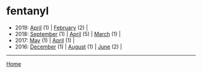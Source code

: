 # fentanyl

  * 2019: 
      [April](./fentanyl-2019-04.md) (1) | 
      [February](./fentanyl-2019-02.md) (2) | 
  * 2018: 
      [September](./fentanyl-2018-09.md) (1) | 
      [April](./fentanyl-2018-04.md) (5) | 
      [March](./fentanyl-2018-03.md) (1) | 
  * 2017: 
      [May](./fentanyl-2017-05.md) (1) | 
      [April](./fentanyl-2017-04.md) (1) | 
  * 2016: 
      [December](./fentanyl-2016-12.md) (1) | 
      [August](./fentanyl-2016-08.md) (1) | 
      [June](./fentanyl-2016-06.md) (2) | 

----

[Home](../)
